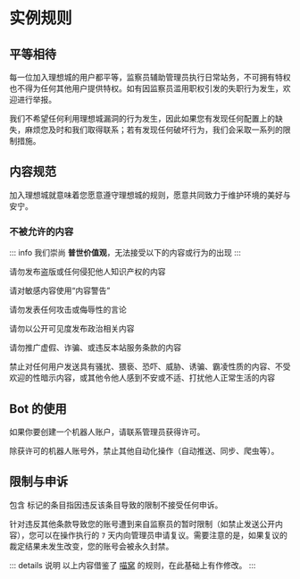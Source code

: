 # 实例规则 <Badge type="tip" text="Instance Rules" vertical="top" />

## 平等相待

每一位加入理想城的用户都平等，监察员辅助管理员执行日常站务，不可拥有特权也不得为任何其他用户提供特权。如有因监察员滥用职权引发的失职行为发生，欢迎进行举报。

我们不希望任何利用理想城漏洞的行为发生，因此如果您有发现任何配置上的缺失，麻烦您及时和我们取得联系；若有发现任何破坏行为，我们会采取一系列的限制措施。

## 内容规范

加入理想城就意味着您愿意遵守理想城的规则，愿意共同致力于维护环境的美好与安宁。

### 不被允许的内容

::: info
我们崇尚 **普世价值观**，无法接受以下的内容或行为的出现
:::

请勿发布盗版或任何侵犯他人知识产权的内容

请对敏感内容使用“内容警告”

请勿发表任何攻击或侮辱性的言论

请勿以公开可见度发布政治相关内容

请勿推广虚假、诈骗、或违反本站服务条款的内容

禁止对任何用户发送具有骚扰、猥亵、恐吓、威胁、诱骗、霸凌性质的内容、不受欢迎的性暗示内容，或其他令他人感到不安或不适、打扰他人正常生活的内容

## Bot 的使用

如果你要创建一个机器人账户，请联系管理员获得许可。

除获许可的机器人账号外，禁止其他自动化操作（自动推送、同步、爬虫等）。

## 限制与申诉

包含 <Badge type="danger" text="不可申诉" /> 标记的条目指因违反该条目导致的限制不接受任何申诉。

针对违反其他条款导致您的账号遭到来自监察员的暂时限制（如禁止发送公开内容），您可以在操作执行的 `7` 天内向管理员申请复议。需要注意的是，如果复议的裁定结果未发生改变，您的账号会被永久封禁。

::: details 说明
以上内容借鉴了 [喵窝](https://docs.nya.one/) 的规则，在此基础上有作修改。
:::